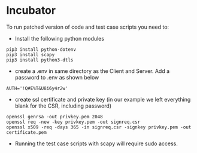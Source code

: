 # Incubator

To run patched version of code and test case scripts you need to: 

  - Install the following python modules
  ```
  pip3 install python-dotenv  
  pip3 install scapy
  pip3 install python3-dtls
  ```
  - create a .env in same directory as the Client and Server. Add a password to .env as shown below  
  ```
  AUTH='!Q#E%T&U8i6y4r2w'  
  ```  
  - create ssl certificate and private key (in our example we left everything blank for the CSR, including password)
  ```
  openssl genrsa -out privkey.pem 2048
  openssl req -new -key privkey.pem -out signreq.csr
  openssl x509 -req -days 365 -in signreq.csr -signkey privkey.pem -out certificate.pem
  ```
  - Running the test case scripts with scapy will require sudo access.
